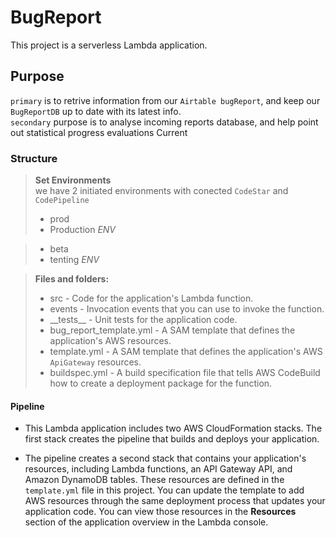 # BugReport

This project is a serverless Lambda application.

## Purpose

`primary` is to retrive information from our `Airtable bugReport`, and keep our `BugReportDB` up to date with its latest
info.    
`secondary` purpose is to analyse incoming reports database, and help point out statistical progress evaluations Current

### Structure

> __Set Environments__  
> we have 2 initiated environments with conected `CodeStar` and `CodePipeline`
> - prod
>  - Production _ENV_

> - beta
>  - tenting _ENV_

> __Files and folders:__
> - src - Code for the application's Lambda function.
> - events - Invocation events that you can use to invoke the function.
> - \_\_tests__ - Unit tests for the application code.
> - bug_report_template.yml - A SAM template that defines the application's AWS resources.
> - template.yml - A SAM template that defines the application's AWS `ApiGateway` resources.
> - buildspec.yml - A build specification file that tells AWS CodeBuild how to create a deployment package for the function.

#### Pipeline

- This Lambda application includes two AWS CloudFormation stacks. The first stack creates the pipeline that builds and
  deploys your application.

- The pipeline creates a second stack that contains your application's resources, including Lambda functions, an API
  Gateway API, and Amazon DynamoDB tables. These resources are defined in the `template.yml` file in this project. You
  can update the template to add AWS resources through the same deployment process that updates your application code.
  You can view those resources in the **Resources** section of the application overview in the Lambda console.
